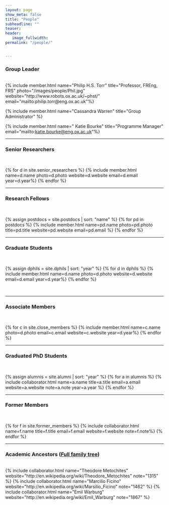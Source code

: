 ```yaml
---
layout: page
show_meta: false
title: "People"
subheadline: ""
teaser: 
header:
   image_fullwidth: 
permalink: "/people/"


---
```


<div class="row">

<h3 class="section-title">Group Leader</h3>
<br/>
{% include member.html name="Philip H.S. Torr" title="Professor, FREng, FRS" photo="/images/people/Phil.jpg" website="http://www.robots.ox.ac.uk/~phst/" email="mailto:philip.torr@eng.ox.ac.uk"%}

{% include member.html name="Cassandra Warren" title="Group Administrator" %}
	
{% include member.html name="	Katie Bourke" title="Programme Manager" email="mailto:katie.bourke@eng.ox.ac.uk"%}

<hr/>

<h3 class="medium-12 section-title" >Senior Researchers</h3>
<br/>

{% for d in site.senior_researchers %}
	{% include member.html name=d.name photo=d.photo website=d.website email=d.email year=d.year%}
{% endfor %}


<hr/>

<h3 class="medium-12 section-title">Research Fellows</h3>
<br/>

{% assign postdocs = site.postdocs | sort: "name" %}
{% for pd in postdocs %}
	{% include member.html name=pd.name photo=pd.photo title=pd.title website=pd.website email=pd.email %}
{% endfor %}



<hr/>

<h3 class="medium-12 section-title">Graduate Students</h3>
<br/>


{% assign dphils = site.dphils | sort: "year" %}
{% for d in dphils %}
	{% include member.html name=d.name photo=d.photo website=d.website email=d.email year=d.year%}
{% endfor %}


<br/>
<hr/>

<h3 class="medium-12 section-title">Associate Members</h3>
<br/>

{% for c in site.close_members %}
	{% include member.html name=c.name photo=d.photo email=c.email website=c.website year=d.year%}
{% endfor %}
<br/>

<hr/>

<h3 class="medium-12 section-title">Graduated PhD Students</h3>
<br/>

{% assign alumnis = site.alumni | sort: "year" %}
{% for a in alumnis %}
	{% include collaborator.html name=a.name title=a.title email=a.email website=a.website note=a.note year=a.year %}
{% endfor %}
<br/>

<hr/>


<h3 class="medium-12 section-title">Former Members</h3>
<br/>

{% for f in site.former_members %}
	{% include collaborator.html name=f.name title=f.title email=f.email website=f.website note=f.note%}
{% endfor %}
<br/>
<hr/>
	
	
<h3 class="medium-12 section-title">Academic Ancestors (<a href="https://www.robots.ox.ac.uk/~tvg/images/academic_ancestors.png">Full family tree</a>)</h3>
<br/>
	{% include collaborator.html name="Theodore Metochites" website="http://en.wikipedia.org/wiki/Theodore_Metochites" note="1315" %}
	{% include collaborator.html name="Marcilio Ficino" website="http://en.wikipedia.org/wiki/Marsilio_Ficino" note="1462" %}
	{% include collaborator.html name="Emil Warburg" website="http://en.wikipedia.org/wiki/Emil_Warburg" note="1867" %}
	
</div>


